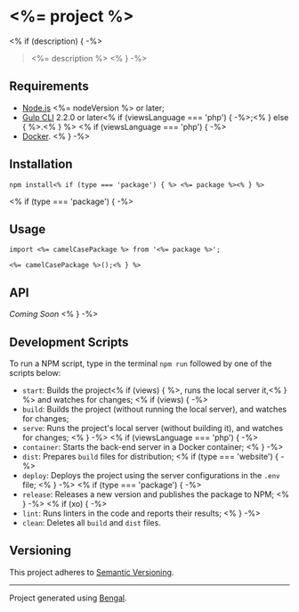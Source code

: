 # <%= project %>
<% if (description) { -%>

> <%= description %>
<% } -%>



## Requirements

- [Node.js](https://nodejs.org/en/) <%= nodeVersion %> or later;
- [Gulp CLI](https://gulpjs.com) 2.2.0 or later<% if (viewsLanguage === 'php') { -%>;<% } else { %>.<% } %>
<% if (viewsLanguage === 'php') { -%>
- [Docker](https://www.docker.com).
<% } -%>



## Installation

``` shell
npm install<% if (type === 'package') { %> <%= package %><% } %>
```
<% if (type === 'package') { -%>



## Usage

```<% if (scripts) { %> js
import <%= camelCasePackage %> from '<%= package %>';

<%= camelCasePackage %>();<% } %>
```



## API

*Coming Soon*
<% } -%>



## Development Scripts

To run a NPM script, type in the terminal `npm run` followed by one of the scripts below:

- `start`: Builds the project<% if (views) { %>, runs the local server it,<% } %> and watches for changes;
<% if (views) { -%>
- `build`: Builds the project (without running the local server), and watches for changes;
- `serve`: Runs the project's local server (without building it), and watches for changes;
<% } -%>
<% if (viewsLanguage === 'php') { -%>
- `container`: Starts the back-end server in a Docker container;
<% } -%>
- `dist`: Prepares `build` files for distribution;
<% if (type === 'website') { -%>
- `deploy`: Deploys the project using the server configurations in the `.env` file;
<% } -%>
<% if (type === 'package') { -%>
- `release`: Releases a new version and publishes the package to NPM;
<% } -%>
<% if (xo) { -%>
- `lint`: Runs linters in the code and reports their results;
<% } -%>
- `clean`: Deletes all `build` and `dist` files.



## Versioning

This project adheres to [Semantic Versioning](https://semver.org).



---

Project generated using [Bengal](https://github.com/oscarmarcelo/bengal).

